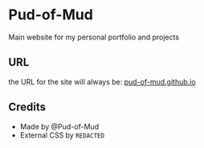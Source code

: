 # Pud-of-Mud
Main website for my personal portfolio and projects

## URL
the URL for the site will always be:
[pud-of-mud.github.io](pud-of-mud.github.io)

## Credits
* Made by @Pud-of-Mud
* External CSS by ```REDACTED```
